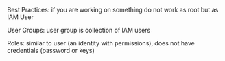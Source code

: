 Best Practices:
if you are working on something do not work as root but as IAM User 

User Groups: 
user group is collection of IAM users

Roles: 
similar to user (an identity with permissions), does not have credentials (password or keys)


